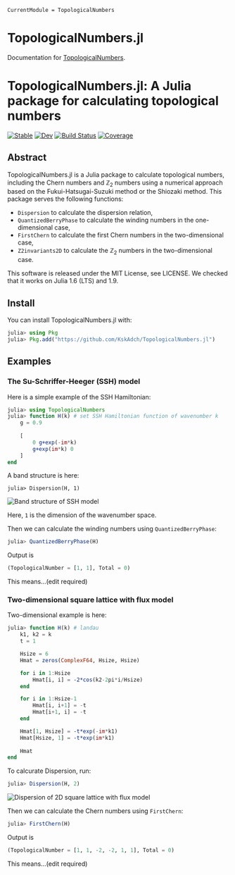 ```@meta
CurrentModule = TopologicalNumbers
```

# TopologicalNumbers.jl

Documentation for [TopologicalNumbers](https://github.com/KskAdch/TopologicalNumbers.jl).





# TopologicalNumbers.jl: A Julia package for calculating topological numbers

[![Stable](https://img.shields.io/badge/docs-stable-blue.svg)](https://KskAdch.github.io/TopologicalNumbers.jl/stable/)
[![Dev](https://img.shields.io/badge/docs-dev-blue.svg)](https://KskAdch.github.io/TopologicalNumbers.jl/dev/)
[![Build Status](https://github.com/KskAdch/TopologicalNumbers.jl/actions/workflows/CI.yml/badge.svg?branch=main)](https://github.com/KskAdch/TopologicalNumbers.jl/actions/workflows/CI.yml?query=branch%3Amain)
[![Coverage](https://codecov.io/gh/KskAdch/TopologicalNumbers.jl/branch/main/graph/badge.svg)](https://codecov.io/gh/KskAdch/TopologicalNumbers.jl)

## Abstract

TopologicalNumbers.jl is a Julia package to calculate topological numbers, including the Chern numbers and $\mathbb{Z}_2$ numbers using a numerical approach based on the Fukui-Hatsugai-Suzuki method or the Shiozaki method.
This package serves the following functions:

- `Dispersion` to calculate the dispersion relation,
- `QuantizedBerryPhase` to calculate the winding numbers in the one-dimensional case,
- `FirstChern` to calculate the first Chern numbers in the two-dimensional case,
- `Z2invariants2D` to calculate the $\mathbb{Z}_2$ numbers in the two-dimensional case.


This software is released under the MIT License, see LICENSE.
We checked that it works on Julia 1.6 (LTS) and 1.9.


## Install

You can install TopologicalNumbers.jl with:

```julia
julia> using Pkg
julia> Pkg.add("https://github.com/KskAdch/TopologicalNumbers.jl")
```



## Examples

### The Su-Schriffer-Heeger (SSH) model

Here is a simple example of the SSH Hamiltonian:

```julia
julia> using TopologicalNumbers
julia> function H(k) # set SSH Hamiltonian function of wavenumber k
    g = 0.9
    
    [
        0 g+exp(-im*k)
        g+exp(im*k) 0
    ]
end
```

A band structure is here:
```
julia> Dispersion(H, 1)
```

![Band structure of SSH model](https://github.com/KskAdch/TopologicalNumbers.jl/assets/139373570/ec08e558-3b0c-4ab0-9c4f-99b977b20142)

Here, `1` is the dimension of the wavenumber space.

Then we can calculate the winding numbers using `QuantizedBerryPhase`:

```julia
julia> QuantizedBerryPhase(H)
```

Output is 

```julia
(TopologicalNumber = [1, 1], Total = 0)
```

This means...(edit required)


### Two-dimensional square lattice with flux model

Two-dimensional example is here:

```julia
julia> function H(k) # landau
    k1, k2 = k
    t = 1

    Hsize = 6
    Hmat = zeros(ComplexF64, Hsize, Hsize)

    for i in 1:Hsize
        Hmat[i, i] = -2*cos(k2-2pi*i/Hsize)
    end

    for i in 1:Hsize-1
        Hmat[i, i+1] = -t
        Hmat[i+1, i] = -t
    end

    Hmat[1, Hsize] = -t*exp(-im*k1)
    Hmat[Hsize, 1] = -t*exp(im*k1)
    
    Hmat
end
```

To calcurate Dispersion, run:

```julia
julia> Dispersion(H, 2)
```

![Dispersion of 2D square lattice with flux model](https://github.com/KskAdch/TopologicalNumbers.jl/assets/139373570/abf47c01-94f3-4c66-8b54-bb243ce48b5f)


Then we can calculate the Chern numbers using `FirstChern`:

```julia
julia> FirstChern(H)
```

Output is 

```julia
(TopologicalNumber = [1, 1, -2, -2, 1, 1], Total = 0)
```

This means...(edit required)
